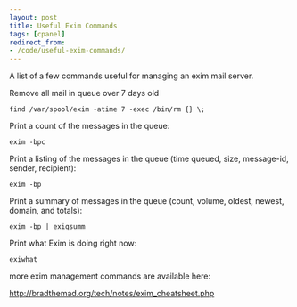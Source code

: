 ```yaml
---
layout: post
title: Useful Exim Commands
tags: [cpanel]
redirect_from:
- /code/useful-exim-commands/
---
```

A list of a few commands useful for managing an exim mail server.

<!--break-->

Remove all mail in queue over 7 days old

```
find /var/spool/exim -atime 7 -exec /bin/rm {} \; 
```

Print a count of the messages in the queue:

```
exim -bpc
```

Print a listing of the messages in the queue (time queued, size, message-id, sender, recipient):

```
exim -bp
```

Print a summary of messages in the queue (count, volume, oldest, newest, domain, and totals):

```
exim -bp | exiqsumm
```

Print what Exim is doing right now:

```
exiwhat
```


more exim management commands are available here:

<a href="http://bradthemad.org/tech/notes/exim_cheatsheet.php">http://bradthemad.org/tech/notes/exim_cheatsheet.php</a>
